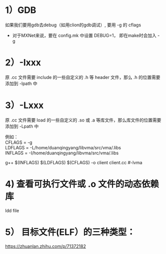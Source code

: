# 1）GDB
如果我们要用gdb去debug（如用clion的gdb调试）, 要用 -g 的 cflags   
   - 对于MXNet来说，要在 config.mk 中设置 DEBUG=1， 即在make时会加入 -g   

# 2）-Ixxx
原 .cc 文件需要 include 的一些自定义的 .h 等 header 文件，那么 .h 的位置需要添加到 -Ipath 中    
# 3）-Lxxx
原 .cc 文件需要 load 的一些自定义的 .so 或 .a 等库文件，那么库文件的位置需要添加到 -Lpath 中    

例如：  
CFLAGS = -g   
LDFLAGS = -L/home/duanqingyang/libvma/src/vma/.libs   
INFLAGS = -I/home/duanqingyang/libvma/src/vma/.libs   

g++  \$(INFLAGS) \$(LDFLAGS) \$(CFLAGS) -o client client.cc  #-lvma     



# 4) 查看可执行文件或 .o 文件的动态依赖库   
ldd file   

# 5） 目标文件(ELF）的三种类型：   
https://zhuanlan.zhihu.com/p/71372182   
